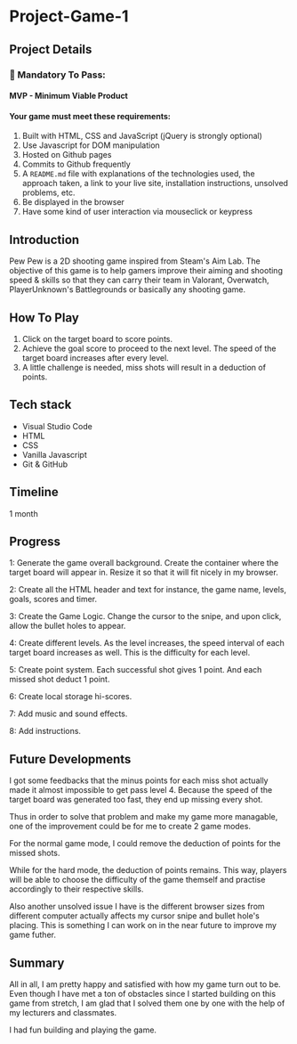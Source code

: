 # Project-Game-1
## Project Details

### &#x1F534; Mandatory To Pass:

#### MVP - Minimum Viable Product

#### Your game must meet these requirements:

1. Built with HTML, CSS and JavaScript (jQuery is strongly optional)
2. Use Javascript for DOM manipulation
3. Hosted on Github pages<br>
4. Commits to Github frequently<br>
5. A `README.md` file with explanations of the technologies used, the approach taken, a link to your live site, installation instructions, unsolved problems, etc.
6. Be displayed in the browser
7. Have some kind of user interaction via mouseclick or keypress


## Introduction
Pew Pew is a 2D shooting game inspired from Steam's Aim Lab. The objective of this game is to help gamers improve their aiming and shooting speed & skills so that they can carry their team in Valorant, Overwatch, PlayerUnknown's Battlegrounds or basically any shooting game.

## How To Play
1. Click on the target board to score points.
2. Achieve the goal score to proceed to the next level. The speed of the target board increases after every level.
3. A little challenge is needed, miss shots will result in a deduction of points.

## Tech stack
* Visual Studio Code
* HTML
* CSS
* Vanilla Javascript
* Git & GitHub

## Timeline 
1 month

## Progress
1: Generate the game overall background. Create the container where the target board will appear in. Resize it so that it will fit nicely in my browser. 

2: Create all the HTML header and text for instance, the game name, levels, goals, scores and timer.

3: Create the Game Logic. Change the cursor to the snipe, and upon click, allow the bullet holes to appear.

4: Create different levels. As the level increases, the speed interval of each target board increases as well. This is the difficulty for each level.

5: Create point system. Each successful shot gives 1 point. And each missed shot deduct 1 point. 

6: Create local storage hi-scores. 

7: Add music and sound effects. 

8: Add instructions.

## Future Developments
I got some feedbacks that the minus points for each miss shot actually made it almost impossible to get pass level 4. Because the speed of the target board was generated too fast, they end up missing every shot.

Thus in order to solve that problem and make my game more managable, one of the improvement could be for me to create 2 game modes. 

For the normal game mode, I could remove the deduction of points for the missed shots. 

While for the hard mode, the deduction of points remains. 
This way, players will be able to choose the difficulty of the game themself and practise accordingly to their respective skills.

Also another unsolved issue I have is the different browser sizes from different computer actually affects my cursor snipe and bullet hole's placing. This is something I can work on in the near future to improve my game futher.

## Summary 
All in all, I am pretty happy and satisfied with how my game turn out to be. Even though I have met a ton of obstacles since I started building on this game from stretch, I am glad that I solved them one by one with the help of my lecturers and classmates. 

I had fun building and playing the game.